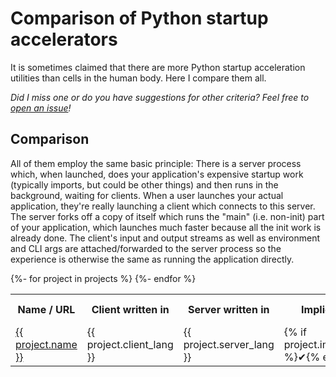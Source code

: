 # Comparison of Python startup accelerators

It is sometimes claimed that there are more Python startup acceleration
utilities than cells in the human body.
Here I compare them all.

*Did I miss one or do you have suggestions for other criteria? Feel free to
[open an issue](https://github.com/smheidrich/comparison-of-python-startup-accelerators/issues/new)!*


## Comparison

All of them employ the same basic principle: There is a server process which,
when launched, does your application's expensive startup work (typically
imports, but could be other things) and then runs in the background, waiting
for clients. When a user launches your actual application, they're really
launching a client which connects to this server. The server forks off a copy
of itself which runs the "main" (i.e. non-init) part of your application, which
launches much faster because all the init work is already done. The client's
input and output streams as well as environment and CLI args are
attached/forwarded to the server process so the experience is otherwise the
same as running the application directly.

<table>
  <tr>
    <th>Name / URL</th>
    <th>Client written in</th>
    <th>Server written in</th>
    <th>Implicit server launch</th>
    <th>Packaging integration / entrypoints</th>
  </tr>
  {%- for project in projects %}
  <tr>
    <td>
      <a href="{{ project.pypi_url }}">
        {{ project.name }}
      </a>
    </td>
    <td>
      {{ project.client_lang }}
    </td>
    <td>
      {{ project.server_lang }}
    </td>
    <td>
      {% if project.implicit_server_launch %}✔{% else %}❌{% endif %}
    </td>
    <td>
      {% if project.packaging_integration %}✔{% else %}❌{% endif %}
    </td>
  </tr>
  {%- endfor %}
</table>

